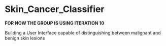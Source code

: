 # Skin_Cancer_Classifier

**FOR NOW THE GROUP IS USING ITERATION 10**

Building a User Interface capable of distinguishing between malignant and benign skin lesions

